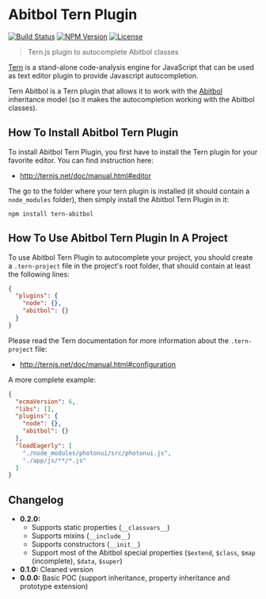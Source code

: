 # Abitbol Tern Plugin

[![Build Status](https://travis-ci.org/flozz/tern-abitbol.svg?branch=master)](https://travis-ci.org/flozz/tern-abitbol)
[![NPM Version](http://img.shields.io/npm/v/tern-abitbol.svg?style=flat)](https://www.npmjs.com/package/tern-abitbol)
[![License](http://img.shields.io/npm/l/tern-abitbol.svg?style=flat)](https://github.com/flozz/tern-abitbol/blob/master/LICENSE)

> Tern.js plugin to autocomplete Abitbol classes

[Tern][tern] is a stand-alone code-analysis engine for JavaScript that can be used as
text editor plugin to provide Javascript autocompletion.

Tern Abitbol is a Tern plugin that allows it to work with the
[Abitbol][abitbol] inheritance model (so it makes the autocompletion working
with the Abitbol classes).


## How To Install Abitbol Tern Plugin

To install Abitbol Tern Plugin, you first have to install the Tern plugin for
your favorite editor. You can find instruction here:

* http://ternjs.net/doc/manual.html#editor

The go to the folder where your tern plugin is installed (it should contain a `node_modules` folder), then simply install the Abitbol Tern Plugin in it:

    npm install tern-abitbol


## How To Use Abitbol Tern Plugin In A Project

To use Abitbol Tern Plugin to autocomplete your project, you should create
a `.tern-project` file in the project's root folder, that should contain at
least the following lines:

```json
{
  "plugins": {
    "node": {},
    "abitbol": {}
  }
}
```

Please read the Tern documentation for more information about the
`.tern-project` file:

* http://ternjs.net/doc/manual.html#configuration

A more complete example:

```json
{
  "ecmaVersion": 6,
  "libs": [],
  "plugins": {
    "node": {},
    "abitbol": {}
  },
  "loadEagerly": [
    "./node_modules/photonui/src/photonui.js",
    "./app/js/**/*.js"
  ]
}
```


## Changelog

* **0.2.0:**
  * Supports static properties (`__classvars__`)
  * Supports mixins (`__include__`)
  * Supports constructors (`__init__`)
  * Support most of the Abitbol special properties (`$extend`, `$class`, `$map`
    (incomplete), `$data`, `$super`)
* **0.1.0:** Cleaned version
* **0.0.0:** Basic POC (support inheritance, property inheritance and prototype
  extension)


[tern]: http://ternjs.net/
[abitbol]: https://github.com/wanadev/abitbol/
